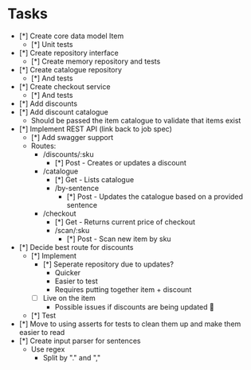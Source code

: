 # Tasks

- [*] Create core data model Item
    - [*] Unit tests
- [*] Create repository interface
    - [*] Create memory repository and tests
- [*] Create catalogue repository
    - [*] And tests
- [*] Create checkout service
    - [*] And tests
- [*] Add discounts
- [*] Add discount catalogue
    - Should be passed the item catalogue to validate that items exist
- [*] Implement REST API (link back to job spec)
    - [*] Add swagger support
    - Routes:
        - /discounts/:sku
            - [*] Post - Creates or updates a discount
        - /catalogue
            - [*] Get - Lists catalogue
            - /by-sentence
                - [*] Post - Updates the catalogue based on a provided sentence
        - /checkout
            - [*] Get - Returns current price of checkout
            - /scan/:sku
                - [*] Post - Scan new item by sku
- [*] Decide best route for discounts
    - [*] Implement
        - [*] Seperate repository due to updates?
            - Quicker
            - Easier to test
            - Requires putting together item + discount
        - [ ] Live on the item
            - Possible issues if discounts are being updated 🤔
    - [*] Test
- [*] Move to using asserts for tests to clean them up and make them easier to read
- [*] Create input parser for sentences
    - Use regex
        - Split by "." and ","
